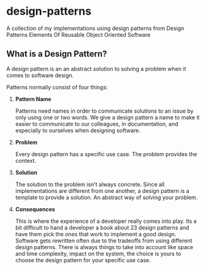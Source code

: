 # design-patterns
A collection of my implementations using design patterns from Design Patterns Elements Of Reusable Object Oriented Software

## What is a Design Pattern?

A design pattern is an an abstract solution to solving a problem when it comes to software design.

Patterns normally consist of four things:

  1. **Pattern Name**

      Patterns need names in order to communicate solutions to an issue by only using one or two words.  We give a design pattern a name to make it easier to communicate to our colleagues, in documentation, and especially to ourselves when designing software.

  1. **Problem**

      Every design pattern has a specific use case.  The problem provides the context.

  1. **Solution**

      The solution to the problem isn't always concrete.  Since all implementations are different from one another, a design pattern is a template to provide a solution.  An abstract way of solving your problem.

  1. **Consequences**

      This is where the experience of a developer really comes into play.  Its a bit difficult to hand a developer a book about 23 design patterns and have them pick the ones that work to implement a good design.  Software gets rewritten often due to the tradeoffs from using different design patterns.  There is always things to take into account like space and time complexity, impact on the system, the choice is yours to choose the design pattern for your specific use case.
